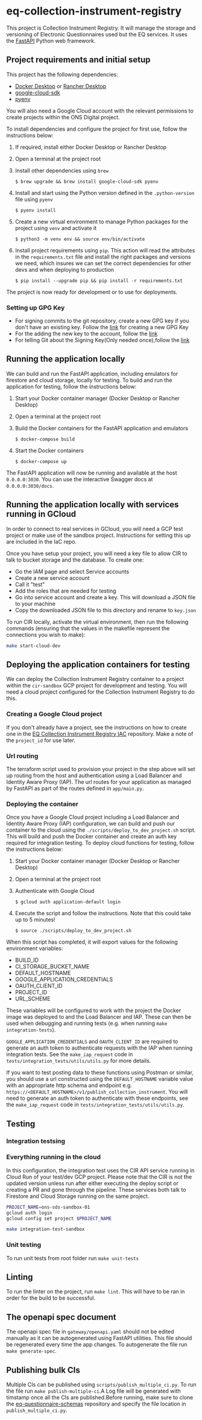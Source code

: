 # eq-collection-instrument-registry

This project is Collection Instrument Registry. It will manage the storage and versioning of Electronic Questionnaires used but the EQ services. It uses the [FastAPI](https://fastapi.tiangolo.com/) Python web framework.

## Project requirements and initial setup

This project has the following dependencies:

- [Docker Desktop](https://www.docker.com/products/docker-desktop/) or [Rancher Desktop](https://rancherdesktop.io/)
- [google-cloud-sdk](https://cloud.google.com/sdk)
- [pyenv](https://github.com/pyenv/pyenv)

You will also need a Google Cloud account with the relevant permissions to create projects within the ONS Digital project.

To install dependencies and configure the project for first use, follow the instructions below:

1. If required, install either Docker Desktop or Rancher Desktop
2. Open a terminal at the project root
3. Install other dependencies using `brew`

   `$ brew upgrade && brew install google-cloud-sdk pyenv`

4. Install and start using the Python version defined in the `.python-version` file using `pyenv`

   `$ pyenv install`

5. Create a new virtual environment to manage Python packages for the project using `venv` and activate it

   `$ python3 -m venv env && source env/bin/activate`

6. Install project requirements using `pip`. This action will read the attributes in the `requirements.txt` file and install the right packages and versions we need, which insures we can set the correct dependencies for other devs and when deploying to production

   `$ pip install --upgrade pip && pip install -r requirements.txt`

The project is now ready for development or to use for deployments.

### Setting up GPG Key

- For signing commits to the git repository, create a new GPG key if you don't have an existing key. Follow the [link](https://docs.github.com/en/authentication/managing-commit-signature-verification/generating-a-new-gpg-key) for creating a new GPG Key
- For the adding the new key to the account, follow the [link](https://docs.github.com/en/authentication/managing-commit-signature-verification/adding-a-gpg-key-to-your-github-account)
- For telling Git about the Signing Key(Only needed once),follow the [link](https://docs.github.com/en/authentication/managing-commit-signature-verification/telling-git-about-your-signing-key)

## Running the application locally

We can build and run the FastAPI application, including emulators for firestore and cloud storage, locally for testing. To build and run the application for testing, follow the instructions below:

1. Start your Docker container manager (Docker Desktop or Rancher Desktop)
2. Open a terminal at the project root
3. Build the Docker containers for the FastAPI application and emulators

   `$ docker-compose build`

4. Start the Docker containers

   `$ docker-compose up`

The FastAPI application will now be running and available at the host `0.0.0.0:3030`. You can use the interactive Swagger docs at `0.0.0.0:3030/docs`.

## Running the application locally with services running in GCloud

In order to connect to real services in GCloud, you will need a GCP test project or make
use of the sandbox project. Instructions for setting this up are included in the IaC repo.

Once you have setup your project, you will need a key file to allow CIR to talk to bucket storage
and the database. To create one:

- Go the IAM page and select Service accounts
- Create a new service account
- Call it "test"
- Add the roles that are needed for testing
- Go into service account and create a key. This will download a JSON file to your machine
- Copy the downloaded JSON file to this directory and rename to `key.json`

To run CIR locally, activate the virtual environment, then run the following commands (ensuring that the values in the
makefile represent the connections you wish to make):

```bash
make start-cloud-dev
```

## Deploying the application containers for testing

We can deploy the Collection Instrument Registry container to a project within the `cir-sandbox` GCP project for development and testing. You will need a cloud project configured for the Collection Instrument Registry to do this.

### Creating a Google Cloud project

If you don't already have a project, see the instructions on how to create one in the [EQ Collection Instrument Registry IAC](https://github.com/ONSdigital/eq-collection-instrument-registry-iac) repository. Make a note of the `project_id` for use later.

### Url routing

The terraform script used to provision your project in the step above will set up routing from the host and authentication using a Load Balancer and Identity Aware Proxy (IAP). The url routes for your application as managed by FastAPI as part of the routes defined in `app/main.py`.

### Deploying the container

Once you have a Google Cloud project including a Load Balancer and Identity Aware Proxy (IAP) configuration, we can build and push our container to the cloud using the `./scripts/deploy_to_dev_project.sh` script. This will build and push the Docker container and create an auth key required for integration testing.
To deploy cloud functions for testing, follow the instructions below:

1. Start your Docker container manager (Docker Desktop or Rancher Desktop)
2. Open a terminal at the project root
3. Authenticate with Google Cloud

   `$ gcloud auth application-default login`

4. Execute the script and follow the instructions. Note that this could take up to 5 minutes!

   `$ source ./scripts/deploy_to_dev_project.sh`

When this script has completed, it will export values for the following environment variables:

- BUILD_ID
- CI_STORAGE_BUCKET_NAME
- DEFAULT_HOSTNAME
- GOOGLE_APPLICATION_CREDENTIALS
- OAUTH_CLIENT_ID
- PROJECT_ID
- URL_SCHEME

These variables will be configured to work with the project the Docker image was deployed to and the Load Balancer and IAP. These can then be used when debugging and running tests (e.g. when running `make integration-tests`).

`GOOGLE_APPLICATION_CREDENTIALS` and `OAUTH_CLIENT_ID` are required to generate an auth token to authenticate requests with the IAP when running integration tests. See the `make_iap_request` code in `tests/integration_tests/utils/utils.py` for more details.

If you want to test posting data to these functions using Postman or similar, you should use a url constructed using the `DEFAULT_HOSTNAME` variable value with an appropriate http schema and endpoint e.g. `https://<DEFAULT_HOSTNAME>/v1/publish_collection_instrument`. You will need to generate an auth token to authenticate with these endpoints, see the `make_iap_request` code in `tests/integration_tests/utils/utils.py`.

## Testing

### Integration testsing

### Everything running in the cloud

In this configuration, the integration test uses the CIR API service running in Cloud Run of your test/dev GCP project. Please note that the CIR is not the updated version unless run after either executing the deploy script or creating a PR and gone through the pipeline. These services both talk to Firestore and Cloud Storage running on the same project.

```bash
PROJECT_NAME=ons-sds-sandbox-01
gcloud auth login
gcloud config set project $PROJECT_NAME

make integration-test-sandbox
```

### Unit testing

To run unit tests from root folder run `make unit-tests`

## Linting

To run the linter on the project, run `make lint`. This will have to be ran in order for the build to be successful.

## The openapi spec document

The openapi spec file in `gateway/openapi.yaml` should not be edited manually as it can be autogenerated using FastAPI utilities. This file should be regenerated every time the app changes. To autogenerate the file run `make generate-spec`.

## Publishing bulk CIs

Multiple CIs can be published using `scripts/publish_multiple_ci.py`. To run the file run `make publish-multiple-ci`.A Log file
will be generated with timstamp once all the CIs are published.Before running, make sure to clone the [eq-questionnaire-schemas](https://github.com/ONSdigital/eq-questionnaire-schemas/tree/main/schemas/business/en) repository and specify the file location in `publish_multiple_ci.py`.
